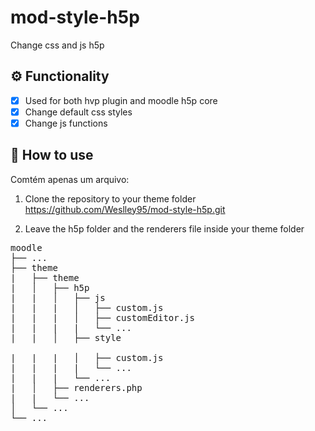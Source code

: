 # mod-style-h5p
Change css and js h5p

## ⚙️ Functionality

- [x] Used for both hvp plugin and moodle h5p core
- [x] Change default css styles
- [x] Change js functions

## 🚀 How to use

Comtém apenas um arquivo:

1. Clone the repository to your theme folder
https://github.com/Weslley95/mod-style-h5p.git
  
2. Leave the h5p folder and the renderers file inside your theme folder

<pre>
moodle
├── ...                                
├── theme                            
|   ├── theme                         
|   │   ├── h5p                        
|   |   │   ├── js                     
|   |   |   │   ├── custom.js          
|   |   |   │   ├── customEditor.js    
|   |   |   |   └── ...                
|   |   │   ├── style<br>                  
|   |   |   │   ├── custom.js          
|   |   |   |   └── ...                
|   |   |   └── ...                    
|   │   ├── renderers.php              
|   |   └── ...                        
│   └── ...                            
└── ...                                
</pre>
